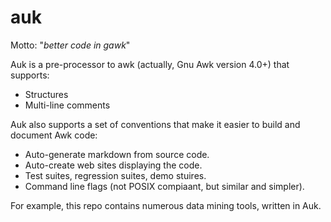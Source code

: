 auk
===

Motto: "_better code in gawk_"

Auk is a pre-processor to awk (actually, Gnu Awk version 4.0+) that supports:

+ Structures
+ Multi-line comments

Auk also supports a set of conventions that make it easier to build and document Awk code:

+ Auto-generate markdown from source code.
+ Auto-create web sites displaying the code.
+ Test suites, regression suites, demo stuires.
+ Command line flags (not POSIX compiaant, but similar and simpler).

For example, this repo contains numerous data mining tools, written in Auk.
